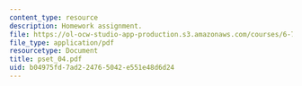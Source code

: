 ```yaml
---
content_type: resource
description: Homework assignment.
file: https://ol-ocw-studio-app-production.s3.amazonaws.com/courses/6-781j-submicrometer-and-nanometer-technology-spring-2006/b04975fd7ad224765042e551e48d6d24_pset_04.pdf
file_type: application/pdf
resourcetype: Document
title: pset_04.pdf
uid: b04975fd-7ad2-2476-5042-e551e48d6d24
---
```


